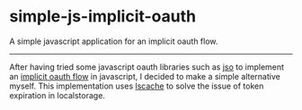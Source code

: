 # simple-js-implicit-oauth
A simple javascript application for an implicit oauth flow.
***
After having tried some javascript oauth libraries such as [jso](https://github.com/andreassolberg/jso) to implement an [implicit oauth flow](https://auth0.com/docs/api-auth/tutorials/implicit-grant) in javascript, I decided to make a simple alternative myself. This implementation uses [lscache](https://github.com/pamelafox/lscache) to solve the issue of token expiration in localstorage. 
